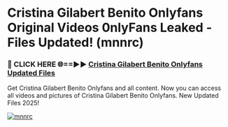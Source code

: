 # Cristina Gilabert Benito Onlyfans Original Videos 0nlyFans Leaked - Files Updated! (mnnrc)

<h3>🔴 CLICK HERE 🌐==►► <a href="https://tinyurl.com/2jnfzry5" rel="nofollow">Cristina Gilabert Benito Onlyfans Updated Files</a></h3>

Get Cristina Gilabert Benito Onlyfans and all content. Now you can access all videos and pictures of Cristina Gilabert Benito Onlyfans. New Updated Files 2025!

[![mnnrc](https://i.imgur.com/GyGTBgg.gif)](https://tinyurl.com/2jnfzry5)
